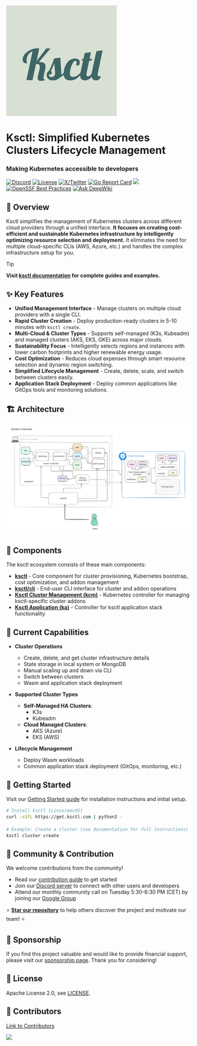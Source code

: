 ![ksctl - Kubernetes Simplified][cover-img-loc]

# Ksctl: Simplified Kubernetes Clusters Lifecycle Management

<h3>Making Kubernetes accessible to developers</h3>

[![Discord](https://img.shields.io/badge/discord-ksctl-brightgreen.svg)][discord-link]
[![License](https://img.shields.io/badge/License-Apache_2.0-blue.svg)][license]
[![X/Twitter][x-badge]][x-link]
[![Go Report Card](https://goreportcard.com/badge/github.com/ksctl/ksctl)](https://goreportcard.com/report/github.com/ksctl/ksctl)
[![](https://pkg.go.dev/badge/github.com/ksctl/ksctl.svg)](https://pkg.go.dev/github.com/ksctl/ksctl)
[![OpenSSF Best Practices](https://www.bestpractices.dev/projects/7469/badge)](https://www.bestpractices.dev/projects/7469)
[![Ask DeepWiki](https://deepwiki.com/badge.svg)](https://deepwiki.com/ksctl/ksctl)

## 📖 Overview

Ksctl simplifies the management of Kubernetes clusters across different cloud providers through a unified interface. **It focuses on creating cost-efficient and sustainable Kubernetes infrastructure by intelligently optimizing resource selection and deployment.** It eliminates the need for multiple cloud-specific CLIs (AWS, Azure, etc.) and handles the complex infrastructure setup for you.

> [!TIP]
> **Visit [ksctl documentation](https://docs.ksctl.com) for complete guides and examples.**

## ✨ Key Features

- **Unified Management Interface** - Manage clusters on multiple cloud providers with a single CLI.
- **Rapid Cluster Creation** - Deploy production-ready clusters in 5-10 minutes with `ksctl create`.
- **Multi-Cloud & Cluster Types** - Supports self-managed (K3s, Kubeadm) and managed clusters (AKS, EKS, GKE) across major clouds.
- **Sustainability Focus** - Intelligently selects regions and instances with lower carbon footprints and higher renewable energy usage.
- **Cost Optimization** - Reduces cloud expenses through smart resource selection and dynamic region switching.
- **Simplified Lifecycle Management** - Create, delete, scale, and switch between clusters easily.
- **Application Stack Deployment** - Deploy common applications like GitOps tools and monitoring solutions.

## 🏗️ Architecture

![ksctl system architecture][system-level]

## 🧩 Components

The ksctl ecosystem consists of these main components:

- [**ksctl**][ksctl-gh-link] - Core component for cluster provisioning, Kubernetes bootstrap, cost optimization, and addon management
- [**ksctl/cli**][cli-gh-link] - End-user CLI interface for cluster and addon operations
- [**Ksctl Cluster Management (kcm)**][kcm-gh-link] - Kubernetes controller for managing ksctl-specific cluster addons
- [**Ksctl Application (ka)**][ka-gh-link] - Controller for ksctl application stack functionality

## 🚀 Current Capabilities

- **Cluster Operations**
  - Create, delete, and get cluster infrastructure details
  - State storage in local system or MongoDB
  - Manual scaling up and down via CLI
  - Switch between clusters
  - Wasm and application stack deployment

- **Supported Cluster Types**
  - **Self-Managed HA Clusters**:
    - K3s
    - Kubeadm
  - **Cloud Managed Clusters**:
    - AKS (Azure)
    - EKS (AWS)

- **Lifecycle Management**
  - Deploy Wasm workloads
  - Common application stack deployment (GitOps, monitoring, etc.)

## 🚦 Getting Started

Visit our [Getting Started guide][docs-gettingstarted] for installation instructions and initial setup.

```bash
# Install ksctl (Linux/macOS)
curl -sSfL https://get.ksctl.com | python3 -

# Example: Create a cluster (see documentation for full instructions)
ksctl cluster create
```

## 👥 Community & Contribution

We welcome contributions from the community!

- Read our [contribution guide][contribution-link] to get started
- Join our [Discord server][discord-link] to connect with other users and developers
- Attend our monthly community call on Tuesday 5:30-6:30 PM (CET) by joining our [Google Group](https://groups.google.com/g/ksctl)

⭐ **[Star our repository](https://github.com/ksctl/ksctl)** to help others discover the project and motivate our team! ⭐

## 💼 Sponsorship

If you find this project valuable and would like to provide financial support, please visit our [sponsorship page](https://github.com/sponsors/dipankardas011). Thank you for considering!

## 📜 License

Apache License 2.0, see [LICENSE][license].

## 🙌 Contributors

[Link to Contributors](https://github.com/ksctl/ksctl/graphs/contributors)

<a href="https://github.com/ksctl/ksctl/graphs/contributors">
	<img src="https://contrib.rocks/image?repo=ksctl/ksctl" />
</a>

[cover-img-loc]:./assets/img/cover.svg
[x-badge]:https://img.shields.io/twitter/follow/ksctl_org?logo=x&style=flat
[x-link]:https://x.com/ksctl_org
[ksctl-gh-link]:https://github.com/ksctl/ksctl
[cli-gh-link]:https://github.com/ksctl/cli
[kcm-gh-link]:https://github.com/ksctl/kcm
[ka-gh-link]:https://github.com/ksctl/ka
[docs-gettingstarted]:https://docs.ksctl.com/docs/getting-started/
[system-level]:./assets/img/ksctl_solution.svg
[contribution-link]:https://docs.ksctl.com/docs/contribution-guidelines/
[discord-link]:https://discord.ksctl.com
[code-of-conduct]:https://github.com/ksctl/ksctl/blob/main/CODE_OF_CONDUCT.md
[governance]:https://github.com/ksctl/ksctl/blob/main/GOVERNANCE.md
[license]:https://github.com/ksctl/ksctl/blob/main/LICENSE

